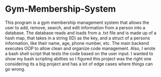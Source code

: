 # Gym-Membership-System
This program is a gym membership management system that allows the user to add, remove, search, and edit information from a person into a database. The database reads and loads from a .txt file and is made up of a hash map, that takes in a string (ID) as the key, and a struct of a persons information, like their name, age, phone number, etc. The main backend executes OOP to allow clean and organize code management. Also, I wrote a bash shell script that tests the code based on the user input. I wanted to show my bash scripting abilties so I figured this project was the right one considering its a big project and has a lot of edge cases where things can go wrong. 

